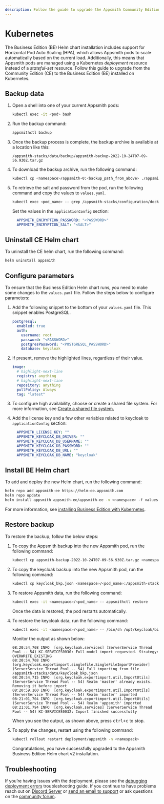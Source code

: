 ```yaml
---
description: Follow the guide to upgrade the Appsmith Community Edition installation on Kubernetes to Business Edition.
---
```


# Kubernetes

The Business Edition (BE) Helm chart installation includes support for Horizontal Pod Auto Scaling (HPA), which allows Appsmith pods to scale automatically based on the current load. Additionally, this means that Appsmith pods are managed using a Kubernetes _deployment_ resource instead of a _stateful-set_ resource. Follow this guide to upgrade from the Community Edition (CE) to the Business Edition (BE) installed on Kubernetes.

## Backup data

1. Open a shell into one of your current Appsmith pods:

   ```bash
   kubectl exec -it <pod> bash
   ```

2. Run the backup command:

   ```bash
   appsmithctl backup
   ```

3. Once the backup process is complete, the backup archive is available at a location like this:

   ```
   /appsmith-stacks/data/backup/appsmith-backup-2022-10-24T07-09-56.930Z.tar.gz
   ```

4. To download the backup archive, run the following command:

   ```bash
   kubectl cp <namespace>/appsmith-0:<backup_path_from_above> ./appsmith-ce-backup.tar.gz
   ```

5. To retrieve the salt and password from the pod, run the following command and copy the values to `values.yaml`.

   ```bash
   kubectl exec <pod_name> -- grep /appsmith-stacks/configuration/docker.env APPSMITH_ENCRYPTION_
   ```

   Set the values in the `applicationConfig` section:

   ```yaml
     APPSMITH_ENCRYPTION_PASSWORD: "<PASSWORD>"
     APPSMITH_ENCRYPTION_SALT: "<SALT>"
   ```

## Uninstall CE Helm chart

To uninstall the CE helm chart, run the following command:

```bash
helm uninstall appsmith
```

## Configure parameters

To ensure that the Business Edition Helm chart runs, you need to make some changes to the `values.yaml` file. Follow the steps below to configure parameters:

1. Add the following snippet to the bottom of your `values.yaml` file. This snippet enables PostgreSQL.

   ```yaml
   postgresql:
     enabled: true
     auth:
       username: root
       password: "<PASSWORD>"
       postgresPassword: "<POSTGRESQL_PASSWORD>"
       database: keycloak
   ```

2. If present, remove the highlighted lines, regardless of their value.

   ```yaml
   image:
     # highlight-next-line
     registry: anything
     # highlight-next-line
     repository: anything
     pullPolicy: Always
     tag: "latest"
   ```

3. To configure high availability, choose or create a shared file system. For more information, see [Create a shared file system.](/getting-started/setup/installation-guides/kubernetes#create-a-shared-file-system)

4. Add the license key and a few other variables related to keycloak to `applicationConfig` section:

   ```yaml
     APPSMITH_LICENSE_KEY: ""
     APPSMITH_KEYCLOAK_DB_DRIVER: ""
     APPSMITH_KEYCLOAK_DB_USERNAME: ""
     APPSMITH_KEYCLOAK_DB_PASSWORD: ""
     APPSMITH_KEYCLOAK_DB_URL: ""
     APPSMITH_KEYCLOAK_DB_NAME: "keycloak"
   ```

## Install BE Helm chart 

To add and deploy the new Helm chart, run the following command:

   ```bash
   helm repo add appsmith-ee https://helm-ee.appsmith.com
   helm repo update
   helm install appsmith appsmith-ee/appsmith-ee -n <namespace> -f values.yaml
   ```

For more information, see [installing Business Edition with Kubernetes](/getting-started/setup/installation-guides/kubernetes#install-appsmith).


## Restore backup

To restore the backup, follow the below steps:

1. To copy the Appsmith backup into the new Appsmith pod, run the following command:

   ```bash
   kubectl cp appsmith-backup-2022-10-24T07-09-56.930Z.tar.gz <namespace>/<pod_name>:/appsmith-stacks/data/backup/
   ```

2. To copy the keycloak backup into the new Appsmith pod, run the following command:

   ```bash
   kubectl cp keycloak_bkp.json <namespace>/<pod_name>:/appsmith-stacks/data/
   ```

3. To restore Appsmith data, run the following command:

   ```bash
   kubectl exec -it <namespace>/<pod_name> -- appsmithctl restore
   ```

   Once the data is restored, the pod restarts automatically.

4. To restore the keycloak data, run the following command:

   ```bash
   kubectl exec -it <namespace>/<pod_name> -- /bin/sh /opt/keycloak/bin/standalone.sh -b 0.0.0.0 -Djboss.socket.binding.port-offset=1 -Dkeycloak.migration.action=import -Dkeycloak.migration.provider=singleFile -Dkeycloak.migration.file=/appsmith-stacks/data/keycloak_bkp.json -Dkeycloak.migration.strategy=OVERWRITE_EXISTING
   ```

   Monitor the output as shown below:

   ```
   08:20:54,708 INFO  [org.keycloak.services] (ServerService Thread Pool -- 54) KC-SERVICES0030: Full model import requested. Strategy: OVERWRITE_EXISTING
   08:20:54,708 INFO  [org.keycloak.exportimport.singlefile.SingleFileImportProvider] (ServerService Thread Pool -- 54) Full importing from file /appsmith-stacks/data/keycloak_bkp.json
   08:20:54,715 INFO  [org.keycloak.exportimport.util.ImportUtils] (ServerService Thread Pool -- 54) Realm 'master' already exists. Removing it before import
   08:20:59,160 INFO  [org.keycloak.exportimport.util.ImportUtils] (ServerService Thread Pool -- 54) Realm 'master' imported
   08:21:01,704 INFO  [org.keycloak.exportimport.util.ImportUtils] (ServerService Thread Pool -- 54) Realm 'appsmith' imported
   08:21:01,794 INFO  [org.keycloak.services] (ServerService Thread Pool -- 54) KC-SERVICES0032: Import finished successfully
   ```

   When you see the output, as shown above, press <kbd>ctrl+c</kbd> to stop.

5. To apply the changes, restart using the following command:

   ```bash
   kubectl rollout restart deployment/appsmith -n <namespack>
   ```

   Congratulations, you have successfully upgraded to the Appsmith Business Edition Helm chart v2 installation.

## Troubleshooting
If you’re having issues with the deployment, please see the [debugging deployment errors](/help-and-support/troubleshooting-guide/deployment-errors.mdx) troubleshooting guide. If you continue to have problems reach out on [Discord Server](https://discord.com/invite/rBTTVJp) or [send an email to support](mailto:support@appsmith.com) or ask questions on the [community forum](https://community.appsmith.com/).

